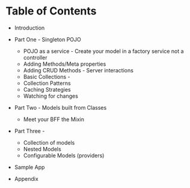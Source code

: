 # Table of Contents

- Introduction

- Part One - Singleton POJO
    - POJO as a service - Create your model in a factory service not a controller 
    - Adding Methods/Meta properties
    - Adding CRUD Methods - Server interactions
    - Basic Collections - 
    - Collection Patterns
    - Caching Strategies
    - Watching for changes

- Part Two - Models built from Classes
    - Meet your BFF the Mixin

- Part Three - 
    - Collection of models
    - Nested Models
    - Configurable Models (providers)

- Sample App


- Appendix
